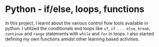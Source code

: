 # Python - if/else, loops, functions
In this project, I learnt about the various control flow tools available in python. I utilized the conditionals and loops like `if`, `if ... else`, `break`, `continue` and `range` statements with `while` and `for` in loops. I also started defining my own functions amidst other learning based activities.

